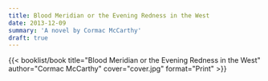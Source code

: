 ```yaml
---
title: Blood Meridian or the Evening Redness in the West
date: 2013-12-09
summary: 'A novel by Cormac McCarthy'
draft: true
---
```


{{< booklist/book
title="Blood Meridian or the Evening Redness in the West"
author="Cormac McCarthy"
cover="cover.jpg"
format="Print" >}}

